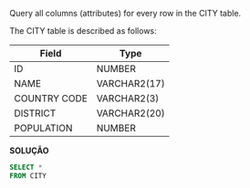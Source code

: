 Query all columns (attributes) for every row in the CITY table.

The CITY table is described as follows:



|  Field | Type |
|---|---|
| ID  | NUMBER |
| NAME | VARCHAR2(17)   |
| COUNTRY CODE  | VARCHAR2(3)  |
| DISTRICT |  VARCHAR2(20) |
| POPULATION | NUMBER |



**SOLUÇÃO**


```sql
SELECT *
FROM CITY
```
